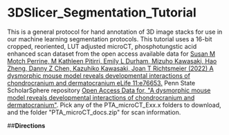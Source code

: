 # 3DSlicer_Segmentation_Tutorial
This is a general protocol for hand annotation of 3D image stacks for use in our machine learning segmentation protocols. This tutorial uses a 16-bit cropped, reoriented, LUT adjusted microCT, phosphotungstic acid enhanced scan dataset from the open access available data for [Susan M Motch Perrine, M Kathleen Pitirri, Emily L Durham, Mizuho Kawasaki, Hao Zheng, Danny Z Chen, Kazuhiko Kawasaki, Joan T Richtsmeier (2022) A dysmorphic mouse model reveals developmental interactions of chondrocranium and dermatocranium eLife 11:e76653.](https://doi.org/10.7554/eLife.76653) Penn State ScholarSphere repository [Open Access Data for, "A dysmorphic mouse model reveals developmental interactions of chondrocranium and dermatocranium"](https://scholarsphere.psu.edu/resources/44387e59-0aa7-40f7-9e2b-af4606f5fbac). Pick any of the PTA_microCT_Exx.x folders to download, and the folder "PTA_microCT_docs.zip" for scan information.

##**Directions**
